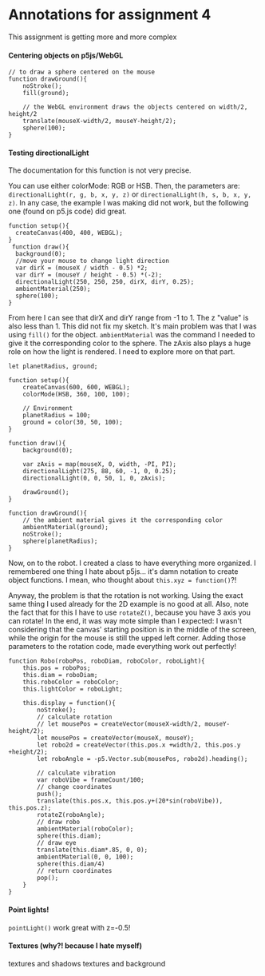 # Annotations for assignment 4

This assignment is getting more and more complex


#### Centering objects on p5js/WebGL
```
// to draw a sphere centered on the mouse
function drawGround(){
	noStroke();
	fill(ground);

	// the WebGL environment draws the objects centered on width/2, height/2
	translate(mouseX-width/2, mouseY-height/2);
	sphere(100);
}
```

#### Testing directionalLight
The documentation for this function is not very precise.

You can use either colorMode: RGB or HSB. Then, the parameters are: `directionalLight(r, g, b, x, y, z)` or `directionalLight(h, s, b, x, y, z)`. In any case, the example I was making did not work, but the following one (found on p5.js code) did great.

```
function setup(){
  createCanvas(400, 400, WEBGL);
}
 function draw(){
  background(0);
  //move your mouse to change light direction
  var dirX = (mouseX / width - 0.5) *2;
  var dirY = (mouseY / height - 0.5) *(-2);
  directionalLight(250, 250, 250, dirX, dirY, 0.25);
  ambientMaterial(250);
  sphere(100);
}
```

From here I can see that dirX and dirY range from -1 to 1. The z "value" is also less than 1. This did not fix my sketch. It's main problem was that I was using `fill()` for the object. `ambientMaterial` was the command I needed to give it the corresponding color to the sphere. The zAxis also plays a huge role on how the light is rendered. I need to explore more on that part.

```
let planetRadius, ground;

function setup(){
	createCanvas(600, 600, WEBGL);
	colorMode(HSB, 360, 100, 100);

	// Environment
	planetRadius = 100;
	ground = color(30, 50, 100);
}

function draw(){
	background(0);

	var zAxis = map(mouseX, 0, width, -PI, PI);
	directionalLight(275, 88, 60, -1, 0, 0.25);
	directionalLight(0, 0, 50, 1, 0, zAxis);

	drawGround();
}

function drawGround(){
	// the ambient material gives it the corresponding color
	ambientMaterial(ground);
	noStroke();
	sphere(planetRadius);
}
```

Now, on to the robot. I created a class to have everything more organized. I remembered one thing I hate about p5js... it's damn notation to create object functions. I mean, who thought about `this.xyz = function()`?!

Anyway, the problem is that the rotation is not working. Using the exact same thing I used already for the 2D example is no good at all. Also, note the fact that for this I have to use `rotateZ()`, because you have 3 axis you can rotate! In the end, it was way mote simple than I expected: I wasn't considering that the canvas' starting position is in the middle of the screen, while the origin for the mouse is still the upped left corner. Adding those parameters to the rotation code, made everything work out perfectly!

```
function Robo(roboPos, roboDiam, roboColor, roboLight){
	this.pos = roboPos;
	this.diam = roboDiam;
	this.roboColor = roboColor;
	this.lightColor = roboLight;

	this.display = function(){
		noStroke();
		// calculate rotation
		// let mousePos = createVector(mouseX-width/2, mouseY-height/2);
		let mousePos = createVector(mouseX, mouseY);
		let robo2d = createVector(this.pos.x +width/2, this.pos.y +height/2);
		let roboAngle = -p5.Vector.sub(mousePos, robo2d).heading();

		// calculate vibration
		var roboVibe = frameCount/100;
		// change coordinates
		push();
		translate(this.pos.x, this.pos.y+(20*sin(roboVibe)), this.pos.z);
		rotateZ(roboAngle);
		// draw robo
		ambientMaterial(roboColor);
		sphere(this.diam);
		// draw eye
		translate(this.diam*.85, 0, 0);
		ambientMaterial(0, 0, 100);
		sphere(this.diam/4)
		// return coordinates
		pop();
	}
}
```

#### Point lights!

`pointLight()` work great with z=-0.5!


#### Textures (why?! because I hate myself)

textures and shadows
textures and background
